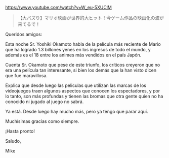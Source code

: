 https://www.youtube.com/watch?v=W_eu-5XUClM

> 【大バズり】マリオ映画が世界的大ヒット！今ゲーム作品の映画化の波が来てるで！

Queridos amigos:

Esta noche Sr. Yoshiki Okamoto habla de la película más reciente de Mario que ha logrado 1.3 billones yenes en los ingresos de todo el mundo, y además es el 18 entre los animes más vendidos en el país Japón.

Cuenta Sr. Okamoto que pese de este triunfo, los críticos creyeron que no era una película tan interesante, si bien los demás que la han visto dicen que fue maravillosa. 

Explica que desde luego las peliculas que utilizan las marcas de los videojuegos traen algunos aspectos que conocen los espectadores, y por lo tanto, son más profundas y tienen las bromas que otra gente quien no ha conocido ni jugado al juego no sabrá.

Ya está. Desde luego hay mucho más, pero ya tengo que parar aquí.

Muchísimas gracias como siempre.

¡Hasta pronto!

Saludo,

Mike
